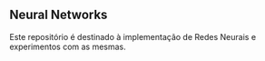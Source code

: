 ## Neural Networks

Este repositório é destinado à implementação de Redes Neurais e experimentos com as mesmas.
